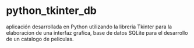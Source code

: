 # python_tkinter_db
aplicación desarrollada en Python utilizando la libreria Tkinter para la elaboracion de una interfaz grafica, base de datos SQLite para el desarrollo de un catalogo de peliculas.


